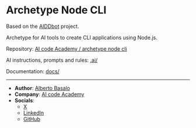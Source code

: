 # Archetype Node CLI

Based on the [AIDDbot](https://github.com/AIcodeAcademy/AIDDbot) project.

Archetype for AI tools to create CLI applications using Node.js.

Repository: [AI code Academy / archetype node cli](https://github.com/AIcodeAcademy/ArchetypeNodeCLI)

AI instructions, prompts and rules: [.ai/](.ai/)

Documentation: [docs/](docs/)


---

- **Author**: [Alberto Basalo](https://albertobasalo.dev)
- **Company**: [AI code Academy](https://aicode.academy)
- **Socials**:
  - [X](https://x.com/albertobasalo)
  - [LinkedIn](https://www.linkedin.com/in/albertobasalo/)
  - [GitHub](https://github.com/albertobasalo)
